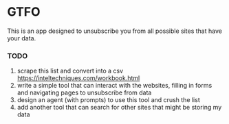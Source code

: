 
# GTFO

This is an app designed to unsubscribe you from all possible sites that have your data.


### TODO

1. scrape this list and convert into a csv https://inteltechniques.com/workbook.html
2. write a simple tool that can interact with the websites, filling in forms and navigating pages to unsubscribe from data
3. design an agent (with prompts) to use this tool and crush the list
4. add another tool that can search for other sites that might be storing my data 

